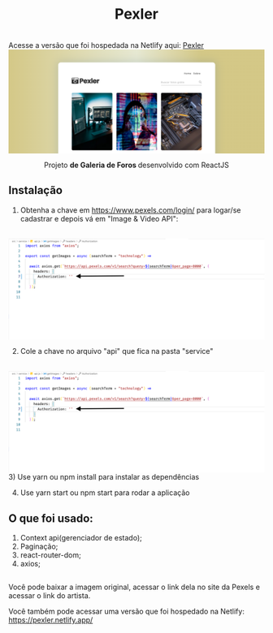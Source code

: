 

<h1 align="center">Pexler</h1>

<br/>
Acesse a versão que foi hospedada na Netlify aqui: <a href="https://pexler.netlify.app/" target="_blank">Pexler</a>
<br/>  
<img align="center" src="./screenshot/screen.png"></img>
<br/>
<p align="center">Projeto <strong>de Galeria de Foros </strong> desenvolvido com ReactJS</p>

## Instalação

1) Obtenha a  chave em https://www.pexels.com/login/ para logar/se cadastrar e depois vá em "Image & Video API":


<br/>
<img align="center" src="./screenshot/screen1.png"></img>
<br/>

2) Cole a chave no arquivo "api" que fica na pasta "service"
<br/>
<img align="center" src="./screenshot/screen1.png"></img>
<br/>
3) Use yarn ou npm install para instalar as dependências

4) Use yarn start ou npm start para rodar a aplicação


## O que foi usado:

1) Context api(gerenciador de estado);
2) Paginação;
3) react-router-dom;
4) axios;


## 

Você pode baixar a imagem original, acessar o link dela no site da Pexels e  acessar o link do artista.

Você também pode acessar uma versão que foi hospedado na Netlify: https://pexler.netlify.app/




